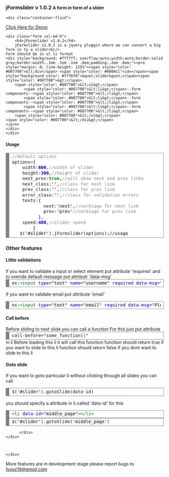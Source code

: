 
<div class="page-header">
  <h3>jFormslider v 1.0.2 <small> A form in form of a slider</small></h3>
</div>

<div class="container">

	<div class="container-fluid">
<a  href="http://jformslider.0fees.us" target="_blank">Click Here for Demo</a>
<br/>

	  
	<div class="form col-md-6">
		<h4>jFormslider v1.0.2</h4>
		jFormslider v1.0.2 is a jquery pluggin where we can convert a big form in to a slider<br/>
	Form should be in ul li format
	<div style="background: #ffffff; overflow:auto;width:auto;border:solid gray;border-width:.1em .1em .1em .8em;padding:.2em .6em;"><pre style="margin: 0; line-height: 125%"><span style="color: #007700">&lt;div</span> <span style="color: #0000CC">id=</span><span style="background-color: #fff0f0">&quot;slider&quot;</span><span style="color: #007700">&gt;</span>
		<span style="color: #007700">&lt;ul&gt;</span>
			<span style="color: #007700">&lt;li&gt;</span>--form componants--<span style="color: #007700">&lt;/li&gt;</span>
			<span style="color: #007700">&lt;li&gt;</span>--form componants--<span style="color: #007700">&lt;/li&gt;</span>
			<span style="color: #007700">&lt;li&gt;</span>--form componants--<span style="color: #007700">&lt;/li&gt;</span>
		<span style="color: #007700">&lt;/ul&gt;</span>
	<span style="color: #007700">&lt;/div&gt;</span>
	</pre>
	</div>
	</div>
<div class="row">
		  <div class="col-md-6">
			<h4>Usage</h4>
			<div style="background: #ffffff; overflow:auto;width:auto;border:solid gray;border-width:.1em .1em .1em .8em;padding:.2em .6em;"><pre style="margin: 0; line-height: 125%"><span style="color: #888888">//default options</span>
options<span style="color: #333333">=</span>{
	width<span style="color: #333333">:</span><span style="color: #0000DD; font-weight: bold">600</span>,<span style="color: #888888">//width of slider</span>
	height<span style="color: #333333">:</span><span style="color: #0000DD; font-weight: bold">300</span>,<span style="color: #888888">//height of slider</span>
	next_prev<span style="color: #333333">:</span><span style="color: #008800; font-weight: bold">true</span>,<span style="color: #888888">//will show next and prev links</span>
	next_class<span style="color: #333333">:</span><span style="background-color: #fff0f0">&#39;&#39;</span>,<span style="color: #888888">//class for next link</span>
	prev_class<span style="color: #333333">:</span><span style="background-color: #fff0f0">&#39;&#39;</span>,<span style="color: #888888">//class for prev link</span>
	error_class<span style="color: #333333">:</span><span style="background-color: #fff0f0">&#39;&#39;</span>,<span style="color: #888888">//class for validation errors</span>
	texts<span style="color: #333333">:</span>{
			next<span style="color: #333333">:</span><span style="background-color: #fff0f0">&#39;next&#39;</span>,<span style="color: #888888">//verbiage for next link</span>
			prev<span style="color: #333333">:</span><span style="background-color: #fff0f0">&#39;prev&#39;</span><span style="color: #888888">//verbiage for prev link</span>
		  },
	speed<span style="color: #333333">:</span><span style="color: #0000DD; font-weight: bold">400</span>,<span style="color: #888888">//slider speed</span>
		}	<br/>	$(<span style="background-color: #fff0f0">&#39;#slider&#39;</span>).jFormslider(options);//usage
</pre></div>

	
  </div>
<div class="col-md-6">
		   <h3>Other features</h3>
		   <h4>Little validations</h4>
		<div>
		if you want to validate a input or select element put attribute 'required'
and to overide default message put attributr 'data-msg'
		</div>

<div style="background: #ffffff; overflow:auto;width:auto;border:solid gray;border-width:.1em .1em .1em .8em;padding:.2em .6em;"><pre style="margin: 0; line-height: 125%">ex:<span style="color: #007700">&lt;input</span> <span style="color: #0000CC">type=</span><span style="background-color: #fff0f0">&quot;text&quot;</span> <span style="color: #0000CC">name=</span><span style="background-color: #fff0f0">&quot;username&quot;</span> <span style="color: #0000CC">required</span> <span style="color: #0000CC">data-msg=</span><span style="background-color: #fff0f0">&quot;Please enter username&quot;</span><span style="color: #007700">/&gt;</span>
</pre></div>

if you want to validate email put attribute 'email'
<div style="background: #ffffff; overflow:auto;width:auto;border:solid gray;border-width:.1em .1em .1em .8em;padding:.2em .6em;"><pre style="margin: 0; line-height: 125%">ex:<span style="color: #007700">&lt;input</span> <span style="color: #0000CC">type=</span><span style="background-color: #fff0f0">&quot;text&quot;</span> <span style="color: #0000CC">name=</span><span style="background-color: #fff0f0">&quot;email&quot;</span> <span style="color: #0000CC">required</span> <span style="color: #0000CC">data-msg=</span><span style="background-color: #fff0f0">&quot;Please enter a valid email &quot;</span><span style="color: #007700">/&gt;</span>
</pre></div>

<h4>Call before</h4>
Before sliding to next slide you can call a function 
For this just put attribute
<div style="background: #ffffff; overflow:auto;width:auto;border:solid gray;border-width:.1em .1em .1em .8em;padding:.2em .6em;"><pre style="margin: 0; line-height: 125%">call-before=&quot;some_function()&quot; 
</pre></div>
in li 
Before loading this li it will call this function
function should return true if you want to slide to this li
function should return false if you  dont want to slide to this li

<h4>Goto slide</h4>

If you want to goto particular li  without clicking through all slides
you can call 
<div style="background: #ffffff; overflow:auto;width:auto;border:solid gray;border-width:.1em .1em .1em .8em;padding:.2em .6em;"><pre style="margin: 0; line-height: 125%">$(<span style="background-color: #fff0f0">&#39;#slider&#39;</span>).gotoSlide(data<span style="color: #333333">-</span>id)
</pre></div>


you should specify a attribute in li called 'data-id' for this
<div style="background: #ffffff; overflow:auto;width:auto;border:solid gray;border-width:.1em .1em .1em .8em;padding:.2em .6em;"><pre style="margin: 0; line-height: 125%"><span style="color: #007700">&lt;li</span> <span style="color: #0000CC">data-id=</span><span style="background-color: #fff0f0">&quot;middle_page&quot;</span><span style="color: #007700">&gt;&lt;/li&gt;</span>
</pre></div>

<div style="background: #ffffff; overflow:auto;width:auto;border:solid gray;border-width:.1em .1em .1em .8em;padding:.2em .6em;"><pre style="margin: 0; line-height: 125%">$(<span style="background-color: #fff0f0">&#39;#slider&#39;</span>).gotoSlide(<span style="background-color: #fff0f0">&#39;middle_page&#39;</span>)
</pre></div>


		
		  </div>
	</div>
	  
	  
	  
	</div>
 
</div>

More features are in development stage please report bugs to <i>huwz1it@gmail.com</i>
